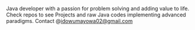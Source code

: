 Java developer with a passion for problem solving
and adding value to life.
Check repos to see Projects and raw Java codes implementing advanced paradigms.
Contact @idowumayowa02@gmail.com
